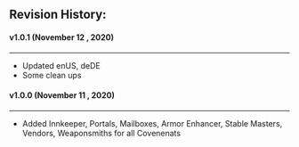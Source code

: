## Revision History:

#### v1.0.1 (November 12 , 2020)
-------------------------------
* Updated enUS, deDE
* Some clean ups

#### v1.0.0 (November 11 , 2020)
-------------------------------
* Added Innkeeper, Portals, Mailboxes, Armor Enhancer, Stable Masters, Vendors, Weaponsmiths for all Covenenats
